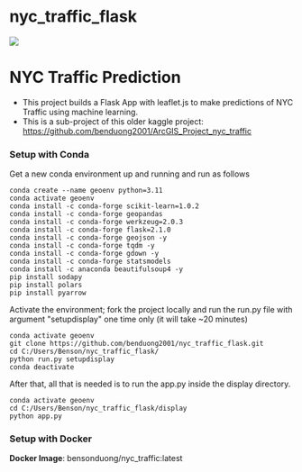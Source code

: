# nyc_traffic_flask





<!--https://github.com/benduong2001/nyc_traffic_flask/assets/62922098/1578a46e-bdea-4f19-803f-51bc74ceb048-->
![](assets/nyc_traffic_optimized4.gif)




# NYC Traffic Prediction 
* This project builds a Flask App with leaflet.js to make predictions of NYC Traffic using machine learning.
* This is a sub-project of this older kaggle project: https://github.com/benduong2001/ArcGIS_Project_nyc_traffic


### Setup with Conda

Get a new conda environment up and running and run as follows
```
conda create --name geoenv python=3.11
conda activate geoenv
conda install -c conda-forge scikit-learn=1.0.2
conda install -c conda-forge geopandas
conda install -c conda-forge werkzeug=2.0.3
conda install -c conda-forge flask=2.1.0
conda install -c conda-forge geojson -y
conda install -c conda-forge tqdm -y
conda install -c conda-forge gdown -y
conda install -c conda-forge statsmodels
conda install -c anaconda beautifulsoup4 -y
pip install sodapy
pip install polars
pip install pyarrow
```
Activate the environment; fork the project locally and run the run.py file with argument "setupdisplay" one time only (it will take ~20 minutes)
```
conda activate geoenv
git clone https://github.com/benduong2001/nyc_traffic_flask.git
cd C:/Users/Benson/nyc_traffic_flask/
python run.py setupdisplay
conda deactivate
```
After that, all that is needed is to run the app.py inside the display directory.
```
conda activate geoenv
cd C:/Users/Benson/nyc_traffic_flask/display
python app.py
```

### Setup with Docker

**Docker Image**: bensonduong/nyc_traffic:latest
